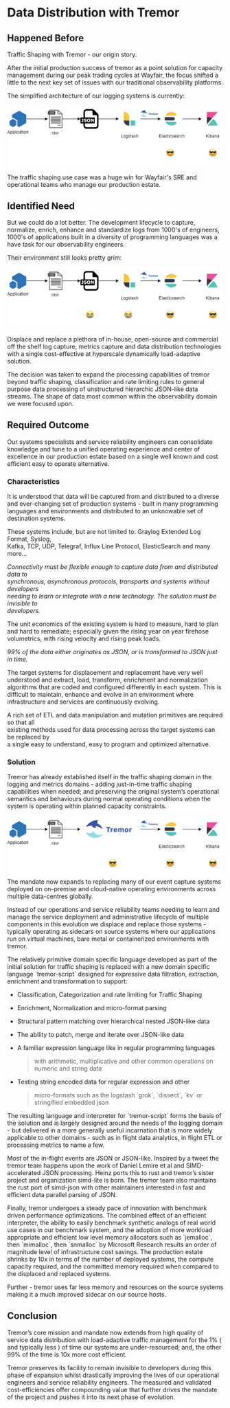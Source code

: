 # Data Distribution with Tremor

## Happened Before

Traffic Shaping with Tremor - our origin story.  

After the initial production success of tremor as a point solution for capacity
management during our peak trading cycles at Wayfair, the focus shifted a little
to the next key set of issues with our traditional observability platforms.

The simplified architecture of our logging systems is currently:  
  
<img src="./media/data-distribution/image1.png"  />

The traffic shaping use case was a huge win for Wayfair's SRE and operational
teams who manage our production estate.

## Identified Need

But we could do a lot better. The development lifecycle to capture, normalize,
enrich, enhance and standardize logs from 1000's of engineers, 1000's of applications
built in a diversity of programming languages was a have task for our observability
engineers.

Their environment still looks pretty grim:

<img src="./media/data-distribution/image3.png"  />

Displace and replace a plethora of in-house, open-source and commercial
off the shelf log capture, metrics capture and data distribution
technologies with a single cost-effective at hyperscale dynamically
load-adaptive solution.

The decision was taken to expand the processing capabilities of tremor beyond
traffic shaping, classification and rate limiting rules to general purpose
data processing of unstructured hierarchic JSON-like data streams. The shape
of data most common within the observability domain we were focused upon.

## Required Outcome

Our systems specialists and service reliability engineers can
consolidate knowledge and tune to a unified operating experience and
center of excellence in our production estate based on a single well
known and cost efficient easy to operate alternative.

### Characteristics

It is understood that data will be captured from and distributed to a
diverse and ever-changing set of production systems - built in many
programming languages and environments and distributed to an unknowable
set of destination systems.  
  
These systems include, but are not limited to: Graylog Extended Log
Format, Syslog,  
Kafka, TCP, UDP, Telegraf, Influx Line Protocol, ElasticSearch and many
more...

*Connectivity must be flexible enough to capture data from and
distributed data to  
synchronous, asynchronous protocols, transports and systems without
developers  
needing to learn or integrate with a new technology. The solution must
be invisible to  
developers.*

The unit economics of the existing system is hard to measure, hard to
plan and hard to remediate; especially given the rising year on year
firehose volumetrics, with rising velocity and rising peak loads.

*99% of the data either originates as JSON, or is transformed to JSON
just in time.*

The target systems for displacement and replacement have very well
understood and extract, load, transform, enrichment and normalization
algorithms that are coded and configured differently in each system.
This is difficult to maintain, enhance and evolve in an environment
where infrastructure and services are continuously evolving.

A rich set of ETL and data manipulation and mutation primitives are
required so that all  
existing methods used for data processing across the target systems can
be replaced by  
a single easy to understand, easy to program and optimized alternative.

### Solution

Tremor has already established itself in the traffic shaping domain in
the logging and metrics domains - adding just-in-time traffic shaping
capabilities when needed; and preserving the original system’s
operational semantics and behaviours during normal operating conditions
when the system is operating within planned capacity constraints.

<img src="./media/data-distribution/image2.png" />  
The mandate now expands to replacing many of our event capture systems
deployed on on-premise and cloud-native operating environments across
multiple data-centres globally.

Instead of our operations and service reliability teams needing to learn
and manage the service deployment and administrative lifecycle of
multiple components in this evolution we displace and replace those
systems - typically operating as sidecars on source systems where our
applications run on virtual machines, bare metal or containerized
environments with tremor.

The relatively primitive domain specific language developed as part of
the initial solution for traffic shaping is replaced with a new domain
specific language \`tremor-script\` designed for expressive data
filtration, extraction, enrichment and transformation to support:

-   Classification, Categorization and rate limiting for Traffic Shaping

-   Enrichment, Normalization and micro-format parsing

-   Structural pattern matching over hierarchical nested JSON-like data

-   The ability to patch, merge and iterate over JSON-like data

-   A familiar expression language like in regular programming languages
    > with arithmetic, multiplicative and other common operations on
    > numeric and string data

-   Testing string encoded data for regular expression and other
    > micro-formats such as the logstash \`grok\`, \`dissect\`, \`kv\`
    > or stringified embedded json

The resulting language and interpreter for \`tremor-script\` forms the
basis of the solution and is largely designed around the needs of the
logging domain - but delivered in a more generally useful incarnation
that is more widely applicable to other domains - such as in flight data
analytics, in flight ETL or processing metrics to name a few.

Most of the in-flight events are JSON or JSON-like. Inspired by a tweet
the tremor team happens upon the work of Daniel Lemire et al and
SIMD-accelerated JSON processing. Heinz ports this to rust and tremor’s
sister project and organization simd-lite is born. The tremor team also
maintains the rust port of simd-json with other maintainers interested
in fast and efficient data parallel parsing of JSON.

Finally, tremor undergoes a steady pace of innovation with benchmark
driven performance optimizations. The combined effect of an efficient
interpreter, the ability to easily benchmark synthetic analogs of real
world use cases in our benchmark system, and the adoption of more
workload appropriate and efficient low level memory allocators such as
\`jemalloc\`, then \`mimalloc\`, then \`snmalloc\` by Microsoft Research
results an order of magnitude level of infrastructure cost savings. The
production estate shrinks by 10x in terms of the number of deployed
systems, the compute capacity required, and the committed memory
required when compared to the displaced and replaced systems.  
  
Further - tremor uses far less memory and resources on the source
systems making it a much improved sidecar on our source hosts.

## Conclusion

Tremor’s core mission and mandate now extends from high quality of
service data distribution with load-adaptive traffic management for the
1% ( and typically less ) of time our systems are under-resourced; and,
the other 99% of the time is 10x more cost efficient.

Tremor preserves its facility to remain invisible to developers during
this phase of expansion whilst drastically improving the lives of our
operational engineers and service reliability engineers. The measured
and validated cost-efficiencies offer compounding value that further
drives the mandate of the project and pushes it into its next phase of
evolution.

